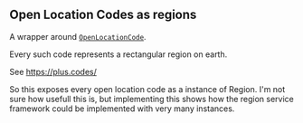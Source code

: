 Open Location Codes as regions
---
A wrapper around [`OpenLocationCode`](https://github.com/google/open-location-code/blob/master/java/src/main/java/com/google/openlocationcode/OpenLocationCode.java).


Every such code represents a rectangular region on earth. 

See https://plus.codes/

So this exposes every open location code as a instance of Region. I'm not sure how usefull this is, but implementing this shows how the region service framework could be implemented with very many instances.
